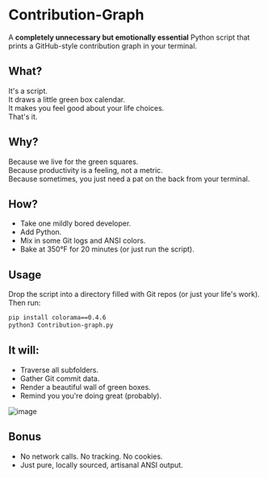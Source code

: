 # Contribution-Graph

A **completely unnecessary but emotionally essential** Python script that prints a GitHub-style contribution graph in your terminal.

## What?

It's a script.  
It draws a little green box calendar.  
It makes you feel good about your life choices.  
That's it.

## Why?

Because we live for the green squares.  
Because productivity is a feeling, not a metric.  
Because sometimes, you just need a pat on the back from your terminal.

## How?

- Take one mildly bored developer.
- Add Python.
- Mix in some Git logs and ANSI colors.
- Bake at 350°F for 20 minutes (or just run the script).

## Usage

Drop the script into a directory filled with Git repos (or just your life's work).  
Then run:

```bash
pip install colorama==0.4.6
python3 Contribution-graph.py
```
## It will:
- Traverse all subfolders.
- Gather Git commit data.
- Render a beautiful wall of green boxes.
- Remind you you're doing great (probably).
  
![image](https://github.com/user-attachments/assets/b543eb3a-49f9-481f-8745-6fbb6076b8b1)

## Bonus
- No network calls. No tracking. No cookies.
- Just pure, locally sourced, artisanal ANSI output.
